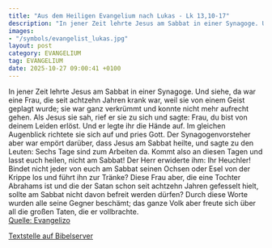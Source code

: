 ```yaml
---
title: "Aus dem Heiligen Evangelium nach Lukas - Lk 13,10-17"
description: "In jener Zeit lehrte Jesus am Sabbat in einer Synagoge. Und siehe, da war eine Frau, die seit achtzehn Jahren krank war, weil sie von einem Geist geplagt wurde; sie war ganz verkrümmt und konnte nicht mehr aufrecht gehen. Als Jesus sie sah, rief er sie zu sich und sagte: Frau, du...."
images:
- "/symbols/evangelist_lukas.jpg"
layout: post
category: EVANGELIUM
tag: EVANGELIUM
date: 2025-10-27 09:00:41 +0100
---
```

In jener Zeit lehrte Jesus am Sabbat in einer Synagoge.
Und siehe, da war eine Frau, die seit achtzehn Jahren krank war, weil sie von einem Geist geplagt wurde; sie war ganz verkrümmt und konnte nicht mehr aufrecht gehen.
Als Jesus sie sah, rief er sie zu sich und sagte: Frau, du bist von deinem Leiden erlöst.<!--more-->
Und er legte ihr die Hände auf. Im gleichen Augenblick richtete sie sich auf und pries Gott.
Der Synagogenvorsteher aber war empört darüber, dass Jesus am Sabbat heilte, und sagte zu den Leuten: Sechs Tage sind zum Arbeiten da. Kommt also an diesen Tagen und lasst euch heilen, nicht am Sabbat!
Der Herr erwiderte ihm: Ihr Heuchler! Bindet nicht jeder von euch am Sabbat seinen Ochsen oder Esel von der Krippe los und führt ihn zur Tränke?
Diese Frau aber, die eine Tochter Abrahams ist und die der Satan schon seit achtzehn Jahren gefesselt hielt, sollte am Sabbat nicht davon befreit werden dürfen?
Durch diese Worte wurden alle seine Gegner beschämt; das ganze Volk aber freute sich über all die großen Taten, die er vollbrachte.<br>
[Quelle: Evangelizo](https://evangeliumtagfuertag.org/DE/gospel)

[Textstelle auf Bibelserver](https://www.bibleserver.com/EU/Lukas13,10-17)
